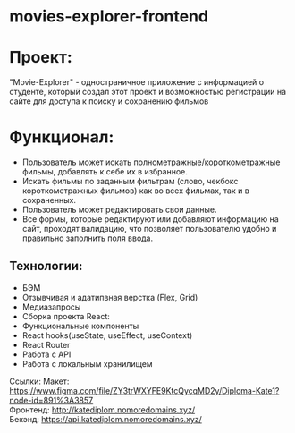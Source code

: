 # movies-explorer-frontend

# Проект:
"Movie-Explorer" - одностраничное приложение с информацией о студенте, который создал этот проект и возможностью регистрации на сайте для доступа к поиску и сохранению фильмов
# Функционал:

- Пользователь может искать полнометражные/короткометражные фильмы, добавлять к себе их в избранное.
- Искать фильмы по заданным фильтрам (слово, чекбокс короткометражных фильмов) как во всех фильмах, так и в сохраненных.
- Пользователь может редактировать свои данные.
- Все формы, которые редактируют или добавляют информацию на сайт, проходят валидацию, что позволяет пользователю удобно и правильно заполнить поля ввода.

## Технологии:
 - БЭМ
 - Отзывчивая и адатипвная верстка (Flex, Grid)
 - Медиазапросы
 - Сборка проекта React:
 - Функциональные компоненты
 - React hooks(useState, useEffect, useContext)
 - React Router
 - Работа с API
 - Работа с локальным хранилищем

Ссылки:
Макет: https://www.figma.com/file/ZY3trWXYFE9KtcQycqMD2y/Diploma-Kate1?node-id=891%3A3857  
Фронтенд: http://katediplom.nomoredomains.xyz/  
Бекэнд: https://api.katediplom.nomoredomains.xyz/  


